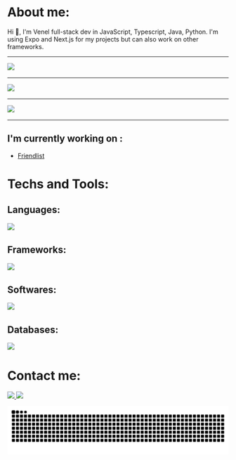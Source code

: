 # About me:
Hi 👋, I'm Venel full-stack dev in JavaScript, Typescript, Java, Python. I'm using Expo and Next.js for my projects but can also work on other frameworks.

---

<img src="https://spotify-github-profile.kittinanx.com/api/view?uid=fjxj5u9144j0152xk77ofi3wu&cover_image=true&theme=spotify-embed&show_offline=false&background_color=121212&interchange=false&profanity=false&mode=dark&bar_color=53b14f&bar_color_cover=true" height=150>

---

<img src="https://github-readme-stats.vercel.app/api?username=v3nel&show_icons=true&theme=merko" height=150/>

---

<img src="https://github-readme-stats.vercel.app/api/wakatime?username=venel&theme=dark" height=150/>

---

## I'm currently working on :
- [Friendlist](https://github.com/friendlistapp)

# Techs and Tools:
## Languages:
<p>
    <img src="https://skillicons.dev/icons?i=javascript,typescript,python,java,tailwind"/>
</p> 

## Frameworks:
<p>
    <img src="https://skillicons.dev/icons?i=express,discordjs,fastapi,nextjs,react"/>
</p>

## Softwares:

<p>
    <img src="https://skillicons.dev/icons?i=vscode,bitbucket,github,cloudflare,figma,notion,postman"/>
</p>

## Databases:
<p>
    <img src="https://skillicons.dev/icons?i=mongodb,postgres"/>
</p>

# Contact me:

<p>
    <a href="mailto:me@v3nel.me">
        <img src="https://skillicons.dev/icons?i=gmail"/>
    </a>
    <a href="https://discord.com/users/580447236702470176">
        <img src="https://skillicons.dev/icons?i=discord"/>
    </a>
</p>

<p align="center">
    <a href="snake">
        <img src="https://raw.githubusercontent.com/v3nel/v3nel/output/github-contribution-grid-snake-dark.svg" />
    </a>
</p>

